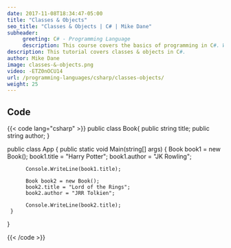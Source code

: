 ```yaml
---
date: 2017-11-08T18:34:47-05:00
title: "Classes & Objects"
seo_title: "Classes & Objects | C# | Mike Dane"
subheader:
     greeting: C# - Programming Language
     description: This course covers the basics of programming in C#. Work your way through the videos and we'll teach you everything you need to know to start your programming journey!
description: This tutorial covers classes & objects in C#.
author: Mike Dane
image: classes-&-objects.png
video: -ETZ0nOCU14
url: /programming-languages/csharp/classes-objects/
weight: 25
---
```

## Code

{{< code lang="csharp" >}}
public class Book{
     public string title;
     public string author;
}

public class App
{
     public static void Main(string[] args)
     {
          Book book1 = new Book();
          book1.title = "Harry Potter";
          book1.author = "JK Rowling";

          Console.WriteLine(book1.title);

          Book book2 = new Book();
          book2.title = "Lord of the Rings";
          book2.author = "JRR Tolkien";

          Console.WriteLine(book2.title);
     }
}

{{< /code >}}